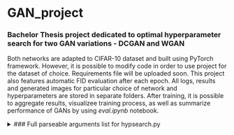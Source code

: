 # GAN_project

### Bachelor Thesis project dedicated to optimal hyperparameter search for two GAN variations - DCGAN and WGAN

Both networks are adapted to CIFAR-10 dataset and built using PyTorch framework. However, it is possible to modify code in order to use project for the dataset of choice. Requirements file will be uploaded soon. This project also features automatic FID evaluation after each epoch. All logs, results and generated images for particular choice of network and hyperparameters are stored in separate folders. After training, it is possible to aggregate results, visualizee training process, as well as summarize performance of GANs by using *eval.ipynb* notebook.

<details>
<summary>### Full parseable arguments list for hypsearch.py</summary>
<br>
hyp_search:<br/>
  --LR_Ds [LR_DS [LR_DS ...]]<br/>
                        LR_D list 1, usage example "--LR_Ds 0.0001 0.0002
                        0.0004"
                        
  --LR_Gs [LR_GS [LR_GS ...]]<br/>
                        LR_G list 2, usage example "--LR_Gs 0.0001 0.0002
                        0.0004"
                        
  --SEEDS [SEEDS [SEEDS ...]]<br/>
                        SEED list, usage example "--SEEDS 4242 4343 4444"
                       

gan_hyps:<br/>
  --gan_type {GAN,WGAN}<br/>
                        The type of GAN
                        
  --BATCH_SIZE<br/>
                        The size of batch
                        
  --IMAGE_SIZE<br/>
                        The size of input image
                        
  --INPUT_NOISE<br/>
                        Input noise for generator
                        
  --GENERATOR_FILTERS<br/>
                        The size of convolution filters of G
                        
  --DISCRIMINATOR_FILTERS<br/>
                        The size of convolution filters of D
                        
  --KERNEL_SIZE<br/>
                        The size of kernel for convolution layers
                        
  --NUMBER_CHANNELS<br/>
                        The number of input channels
                        
  --N_EPOCHS<br/>   The number of epochs to run
  
  --B1<br/>               Beta 1
  
  --B2<br/>               Beta 2
  
  --VECTOR_LEN<br/>
                        The number of images to pass for FID calculation (both for real and fake samples)
                        
  --C<br/>                 Clipping value
  
  --save_dir<br/>   Directory name to save pictures to
  
  --result_dir<br/>
                        Directory name to save generated images to
                        
  --log_dir<br/>     Directory name to save training logs to
  
  --dataset<br/>     Dataset name

</details>

